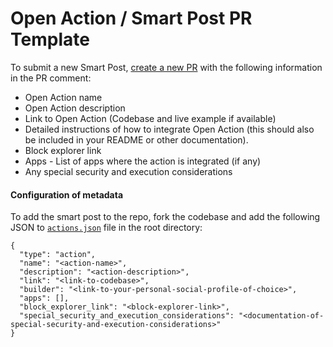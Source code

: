 # Open Action / Smart Post PR Template

To submit a new Smart Post, [create a new PR](https://github.com/lens-protocol/open-actions-directory/compare) with the following information in the PR comment:

- Open Action name
- Open Action description
- Link to Open Action (Codebase and live example if available)
- Detailed instructions of how to integrate Open Action (this should also be included in your README or other documentation).
- Block explorer link
- Apps - List of apps where the action is integrated (if any)
- Any special security and execution considerations

#### Configuration of metadata
To add the smart post to the repo, fork the codebase and add the following JSON to [`actions.json`](https://github.com/lens-protocol/open-actions-directory/blob/main/actions.json) file in the root directory:

```
{
  "type": "action",
  "name": "<action-name>",
  "description": "<action-description>",
  "link": "<link-to-codebase>",
  "builder": "<link-to-your-personal-social-profile-of-choice>",
  "apps": [],
  "block_explorer_link": "<block-explorer-link>",
  "special_security_and_execution_considerations": "<documentation-of-special-security-and-execution-considerations>"
}
```
